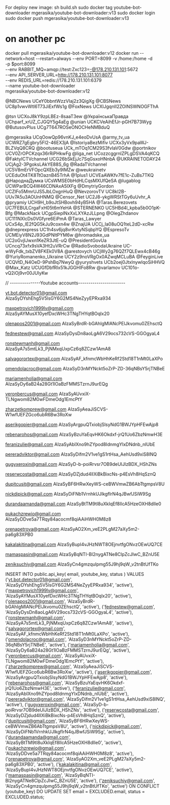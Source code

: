 For deploy new image:
sh build.sh
sudo docker tag youtube-bot-downloader mgerasika/youtube-bot-downloader:v13
sudo docker login
sudo docker push mgerasika/youtube-bot-downloader:v13

# on another pc
docker pull mgerasika/youtube-bot-downloader:v12
docker run --network=host --restart=always --env PORT=8099 -v /home:/home -d \
  -p $port:8099 \
  --env RABBIT_MQ=amqp://test:Zxc123=-@178.210.131.101:5672 \
  --env API_SERVER_URL=http://178.210.131.101:8077 \
  --env REDIS_URL=redis://178.210.131.101:6379 \
  --name youtube-bot-downloader \
  mgerasika/youtube-bot-downloader:v12


@NBCNews UCeY0bbntWzzVIaj2z3QigXg
@CBSNews UC8p1vwvWtl6T73JiExfWs1g
@FoxNews UCXIJgqnII2ZOINSWNOGFThA

@tsn UCXoJ8kY9zpLBEz-8saaT3ew
@УкраїнськаПравда UChparf_xrUZ_CJGQY5g4aEg
@unian UCKCVeAihEfJr-pGH7B73Wyg
@ButusovPlus UCg7T647ROSeONOCHeNMBduQ

@mgerasika UCqOowQp96vnKJ_e4eoDvUsA
@army_tv_ua UCWRZ7gEgbry5FI2-46EX3jA
@IstoriyaBezMifiv UCXx3yVx9paWJ-BLZVqQ8CRQ
@bootuseua UCk_mTOq1CM29S3fvIaV0Gdw
@portnikov UCV0ZrOPCKzqx36rRiPHkwFg
@liga_net UCozzcggrnIZPLgDSVA4qKCQ
@FaktyICTVchannel UCG26bSkEjJc7SqGsxoHNnbA
@UKRAINETODAY24 UCjAg2-3PgoksLAkYE88S_6g
@RadaTVchannel UC5V8mErVFOpcQXEb3y9IMZw
@weukrainetv UCEduOt4TK8TtOaznB45TrhA
@1plus1 UCVEaAWKfv7fE1c-ZuBs7TKQ
@НароднаДумка UCsWMSE0bHdHLCqsMXUfQeSA
@lugablog UCWParBCQ4W46CDNAxA5IXFg
@DmytriyGordon UCZIFo5MmrUJS5JbLOxgnHuQ
@NevzorovTV UC8kI2B-UUv7A5u3AOUnHNMQ
@Censor_Net UC2J8-ykgWRStTGy6uUvhr_A
@pryamiy  UCH9H_b9oJtSHBovh94yB5HA
@Taras.Berezovets UC7FEBULCrgaFxH05t6mYeHA
@STERNENKO UC5HBd4l_kpba5b0O1pK-Bfg
@MackNack UCgpSieplNxXxLXYAzJLLpng
@OlegZhdanov UC111NXlcDs0VGfyre6EiPmA
@Taras_Lawyer UCxS4p_IE2fQG5kJu9coxn4w
@ZnajUA UCCj_la08uOQ1teL2dD-xcRw
@dneprexpress UC1h4sv6jq8vrKvtyNSqbpYQ
@EspresoTv UCMEiyV8N2J93GdPNltPYM6w
@hromadske_ua UC2oGvjIJwxn1KeZR3JtE-uQ
@PresidentGovUa UCncq73xfx9sVA3Ht2uVRrCw
@RadioSvobodaUkraine UC-wWyFdk_txbZV8FKEk0V8A
@arestovych UCjWy2g76QZf7QLEwx4cB46g
@YuriyRomanenko_Ukraine UCY2z9noVRgOx0AZwqMCLuBA
@FeyginLive UCQVtD_N4OeD-9PshBq7NwyQ
@yuryshvets UCb2oej0JtxlnywlqoSiHHVQ
@Max_Katz UCUGfDbfRIx51kJGGHIFo8Rw
@varlamov UC101o-vQ2iOj9vr00JUlyKw


// ---------------Youtube accounts-----------------------

yt.bot.detector01@gmail.com
AIzaSyDYshEhg5V5lsGY6G2MS4NeZyyEPRxa934

maxpetrovich1999lv@gmail.com
AIzaSyAYMusX10yefDxcWHc3TNgTHYqtBOqlx20

olenapos2001@gmail.com
AIzaSyBrdR-bGAhIgMlANcPElJkvomu0ZEhsctQ

fednestew@gmail.com
AIzaSyDysDn8aoLgA6V29ocs732cVS-GGOgyaL4

ronstewmanh@gmail.com
AIzaSyA7s5mtLk3_PjNMxqUxpCz6q8ZCzw1AmA8

salvagorortex@gmail.com
AIzaSyAF_kfnmcWbHhKeRf2Std18T1nMt0LaXPo

omendolacroc@gmail.com
AIzaSyD3nMYNckt5oZrP-ZD-36qNBsY5rjTNBeE

mariamenholia@gmail.com
AIzaSyDy6aB24a28Gt1lOaBzFMMSTzrnJ9urEQg

veronbercus@gmail.com
AIzaSyAUvxiX-TLNgwom82M0wFDmeOdg1EmcPtY

zharzetkomprew@gmail.com
AIzaSyAeaJiSCVS-W1wfUEFZGco6ubR6Bw3RoXw

aserikgopier@gmail.com
AIzaSyArgpuQTxiobjSlsyNdG1BWJYpHFEwAjp8

rebenarohos@gmail.com
AIzaSyBzuYaEqvHK6Okdxf-jrQ1Uo6ZbzNmwH3E

feranizulie@gmail.com
AIzaSyAbIXno9hZYpod8IdnmgYlxDNdnb_nIUbE

pereradviktor@gmail.com
AIzaSyDifm2V1ve1gS1rtHsa_AehUsd9xiS8lNQ

gugyxeroxin@gmail.com
AIzaSyD-b-poiRrvsr7OB9deUIJIzBDX_HShZNs

reserwcosta@gmail.com
AIzaSyDZjdud4lIXiBkBixcNs-p4EsVh8HqSznQ

dupitcusit@gmail.com
AIzaSyBF6HRwXeyWS-ceBWVmwZB6AbTtgmpsV8U

nickdipick@gmail.com
AIzaSyDiFNb1VrnhkUJlkgfIrN4qJBwfJSiW9Sg

durandaamanda@gmail.com
AIzaSyBtTM9tl8uXkIqEf8IlcA5HzeOXH8dlIe0

pukachzrewio@gmail.com
AIzaSyDDve5a7TRqy84acocmf8qiAAiHWH0M8z8

orenapetrova@gmail.com
AIzaSyAO2Xm_veE2PLgM27aXy5m2-pa6g83XPB0

kakalakitina@gmail.com
AIzaSyBupl4vJHzNWT8OEjnvtfgONvzOEwUQ7CE

mamaspasin@gmail.com
AIzaSyBqNTI-Bl2nygATNe8ClpZcJIwC_BZnU5E

zeniksuchiy@gmail.com
AIzaSyCn4gmzqulpmg55J9hj9qW_v2tnBtUfTKo


INSERT INTO public.api_key(
    email, youtube_key, status
)
VALUES
    ('yt.bot.detector01@gmail.com', 'AIzaSyDYshEhg5V5lsGY6G2MS4NeZyyEPRxa934', 'active'),
    ('maxpetrovich1999lv@gmail.com', 'AIzaSyAYMusX10yefDxcWHc3TNgTHYqtBOqlx20', 'active'),
    ('olenapos2001@gmail.com', 'AIzaSyBrdR-bGAhIgMlANcPElJkvomu0ZEhsctQ', 'active'),
    ('fednestew@gmail.com', 'AIzaSyDysDn8aoLgA6V29ocs732cVS-GGOgyaL4', 'active'),
    ('ronstewmanh@gmail.com', 'AIzaSyA7s5mtLk3_PjNMxqUxpCz6q8ZCzw1AmA8', 'active'),
    ('salvagorortex@gmail.com', 'AIzaSyAF_kfnmcWbHhKeRf2Std18T1nMt0LaXPo', 'active'),
    ('omendolacroc@gmail.com', 'AIzaSyD3nMYNckt5oZrP-ZD-36qNBsY5rjTNBeE', 'active'),
    ('mariamenholia@gmail.com', 'AIzaSyDy6aB24a28Gt1lOaBzFMMSTzrnJ9urEQg', 'active'),
    ('veronbercus@gmail.com', 'AIzaSyAUvxiX-TLNgwom82M0wFDmeOdg1EmcPtY', 'active'),
    ('zharzetkomprew@gmail.com', 'AIzaSyAeaJiSCVS-W1wfUEFZGco6ubR6Bw3RoXw', 'active'),
    ('aserikgopier@gmail.com', 'AIzaSyArgpuQTxiobjSlsyNdG1BWJYpHFEwAjp8', 'active'),
    ('rebenarohos@gmail.com', 'AIzaSyBzuYaEqvHK6Okdxf-jrQ1Uo6ZbzNmwH3E', 'active'),
    ('feranizulie@gmail.com', 'AIzaSyAbIXno9hZYpod8IdnmgYlxDNdnb_nIUbE', 'active'),
    ('pereradviktor@gmail.com', 'AIzaSyDifm2V1ve1gS1rtHsa_AehUsd9xiS8lNQ', 'active'),
    ('gugyxeroxin@gmail.com', 'AIzaSyD-b-poiRrvsr7OB9deUIJIzBDX_HShZNs', 'active'),
    ('reserwcosta@gmail.com', 'AIzaSyDZjdud4lIXiBkBixcNs-p4EsVh8HqSznQ', 'active'),
    ('dupitcusit@gmail.com', 'AIzaSyBF6HRwXeyWS-ceBWVmwZB6AbTtgmpsV8U', 'active'),
    ('nickdipick@gmail.com', 'AIzaSyDiFNb1VrnhkUJlkgfIrN4qJBwfJSiW9Sg', 'active'),
    ('durandaamanda@gmail.com', 'AIzaSyBtTM9tl8uXkIqEf8IlcA5HzeOXH8dlIe0', 'active'),
    ('pukachzrewio@gmail.com', 'AIzaSyDDve5a7TRqy84acocmf8qiAAiHWH0M8z8', 'active'),
    ('orenapetrova@gmail.com', 'AIzaSyAO2Xm_veE2PLgM27aXy5m2-pa6g83XPB0', 'active'),
    ('kakalakitina@gmail.com', 'AIzaSyBupl4vJHzNWT8OEjnvtfgONvzOEwUQ7CE', 'active'),
    ('mamaspasin@gmail.com', 'AIzaSyBqNTI-Bl2nygATNe8ClpZcJIwC_BZnU5E', 'active'),
    ('zeniksuchiy@gmail.com', 'AIzaSyCn4gmzqulpmg55J9hj9qW_v2tnBtUfTKo', 'active')
ON CONFLICT (youtube_key)
DO UPDATE SET
    email = EXCLUDED.email,
    status = EXCLUDED.status;

